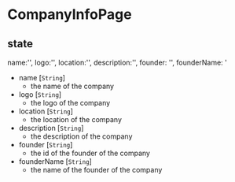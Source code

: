 # CompanyInfoPage

## state
name:'',
            logo:'',
            location:'',
            description:'',
            founder: '',
            founderName: '
- name [`String`]
  - the name of the company
- logo [`String`]
  - the logo of the company
- location [`String`]
  - the location of the company
- description [`String`]
  - the description of the company
- founder [`String`]
  - the id of the founder of the company
- founderName [`String`]
  - the name of the founder of the company